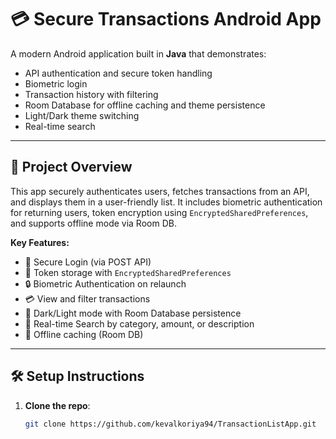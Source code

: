 # 💳 Secure Transactions Android App

A modern Android application built in **Java** that demonstrates:
- API authentication and secure token handling
- Biometric login
- Transaction history with filtering
- Room Database for offline caching and theme persistence
- Light/Dark theme switching
- Real-time search

---

## 🚀 Project Overview

This app securely authenticates users, fetches transactions from an API, and displays them in a user-friendly list. It includes biometric authentication for returning users, token encryption using `EncryptedSharedPreferences`, and supports offline mode via Room DB.

**Key Features:**
- 🔐 Secure Login (via POST API)
- 🔁 Token storage with `EncryptedSharedPreferences`
- 🔒 Biometric Authentication on relaunch
- 💳 View and filter transactions
- 🌙 Dark/Light mode with Room Database persistence
- 🧠 Real-time Search by category, amount, or description
- 🔌 Offline caching (Room DB)

---

## 🛠️ Setup Instructions

1. **Clone the repo**:
   ```bash
   git clone https://github.com/kevalkoriya94/TransactionListApp.git